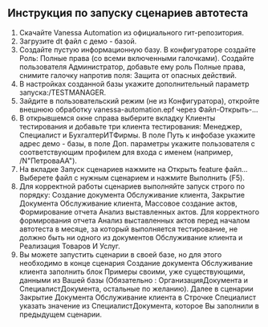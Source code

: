 ## Инструкция по запуску сценариев автотеста
1. Скачайте Vanessa Automation из официального гит-репозитория.
2. Загрузите dt файл с демо - базой.
3. Создайте пустую информационную базу. В конфигураторе создайте Роль: Полные права (со всеми включенными галочками). Создайте пользователя Администратор, добавьте ему роль Полные права, снимите галочку напротив поля: Защита от опасных действий.
4. В настройках созданной базы укажите дополнительный параметр запуска:/TESTMANAGER.
5. Зайдите в пользовательский режим (не из Конфигуратора), откройте внешнюю обработку vanessa-automation.epf через Файл-Открыть-...
6. В открывшемся окне справа выберите вкладку Клиенты тестирования и добавьте три клиента тестирования: Менеджер, Специалист и БухгалтерИТФирмы. В поле Путь к инфобазе укажите адрес демо - базы, в поле Доп. параметры укажите пользователя с соответствующим профилем для входа с именем (например, /N"ПетроваАА").
7. На вкладке Запуск сценариев нажмите на Открыть feature файл... Выберете файл с нужным сценарием и нажмите Выполнить (F5). 
8. Для корректной работы сценариев выполняйте запуск строго по порядку: Создание документа Обслуживание клиента, Закрытие Документа Обслуживание клиента, Массовое создание актов, Формирование отчета Анализ выставленных актов. Для корректного формирования отчета Анализ выставленных актов перед началом автотеста в месяце, за который выполняется тестирование, не должно быть ни одного из документов Обслуживание клиента и Реализация Товаров И Услуг.
9. Вы можете запустить сценарии в своей базе, но для этого необходимо в конце сценария Создание документа Обслуживание клиента заполнить блок Примеры своими, уже существующими, данными из Вашей базы (Обязательно : ОрганизацияДокумента и СпециалистДокумента, остальные по желанию). Далее в сценарии Закрытие Документа Обслуживание клиента в Строчке Специалист указать значение из СпециалистДокумента, которое Вы заполнили в предыдущем сценарии.